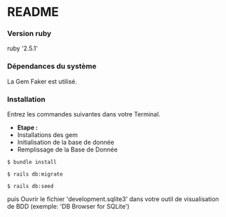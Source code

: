 # README

### Version ruby

ruby '2.5.1'


### Dépendances du système

La Gem Faker est utilisé.

### Installation

Entrez les commandes suivantes dans votre Terminal.

* **Etape :** 
* Installations des gem
* Initialisation de la base de donnée
* Remplissage de la Base de Donnée


```
$ bundle install
```
```
$ rails db:migrate
```
```
$ rails db:seed 
```

puis Ouvrir le fichier 'development.sqlite3' dans votre outil de visualisation de BDD (exemple: 'DB Browser for SQLite')

